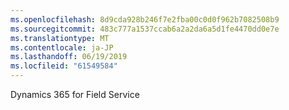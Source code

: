 ```yaml
---
ms.openlocfilehash: 8d9cda928b246f7e2fba00c0d0f962b7082508b9
ms.sourcegitcommit: 483c777a1537ccab6a2a2da6a5d1fe4470dd0e7e
ms.translationtype: MT
ms.contentlocale: ja-JP
ms.lasthandoff: 06/19/2019
ms.locfileid: "61549584"
---
```

Dynamics 365 for Field Service